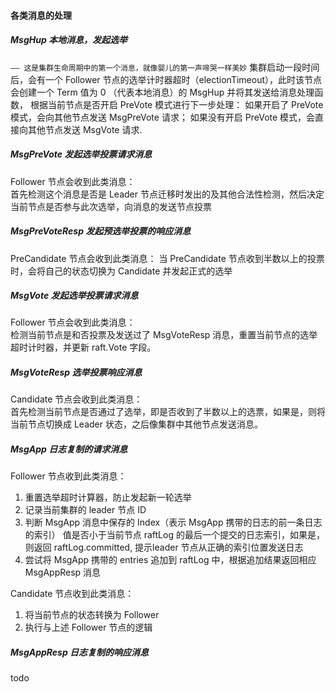 #### 各类消息的处理
##### MsgHup 本地消息，发起选举 
`—— 这是集群生命周期中的第一个消息，就像婴儿的第一声啼哭一样美妙`
集群启动一段时间后，会有一个 Follower 节点的选举计时器超时（electionTimeout），此时该节点会创建一个 Term 值为 0 （代表本地消息）的 MsgHup 并将其发送给消息处理函数，
根据当前节点是否开启 PreVote 模式进行下一步处理： 如果开启了 PreVote 模式，会向其他节点发送 MsgPreVote 请求； 如果没有开启 PreVote 模式，会直接向其他节点发送 MsgVote 请求.  

##### MsgPreVote 发起选举投票请求消息
Follower 节点会收到此类消息：  
首先检测这个消息是否是 Leader 节点迁移时发出的及其他合法性检测，然后决定当前节点是否参与此次选举，向消息的发送节点投票
##### MsgPreVoteResp 发起预选举投票的响应消息
PreCandidate 节点会收到此类消息：
当 PreCandidate 节点收到半数以上的投票时，会将自己的状态切换为 Candidate 并发起正式的选举
##### MsgVote 发起选举投票请求消息
Follower 节点会收到此类消息：  
检测当前节点是和否投票及发送过了 MsgVoteResp 消息，重置当前节点的选举超时计时器，并更新 raft.Vote 字段。
##### MsgVoteResp 选举投票响应消息
Candidate 节点会收到此类消息：  
首先检测当前节点是否通过了选举，即是否收到了半数以上的选票，如果是，则将当前节点切换成 Leader 状态，之后像集群中其他节点发送消息。

##### MsgApp 日志复制的请求消息
Follower 节点收到此类消息：
1. 重置选举超时计算器，防止发起新一轮选举
2. 记录当前集群的 leader 节点 ID
3. 判断 MsgApp 消息中保存的 Index（表示 MsgApp 携带的日志的前一条日志的索引） 值是否小于当前节点 raftLog 的最后一个提交的日志索引，如果是，则返回 raftLog.committed, 提示leader 节点从正确的索引位置发送日志
4. 尝试将 MsgApp 携带的 entries 追加到 raftLog 中，根据追加结果返回相应 MsgAppResp 消息


Candidate 节点收到此类消息：
1. 将当前节点的状态转换为 Follower
2. 执行与上述 Follower 节点的逻辑

##### MsgAppResp 日志复制的响应消息
todo

##### 